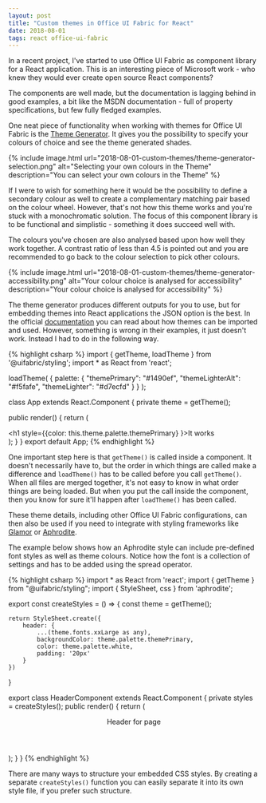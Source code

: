 ```yaml
---
layout: post
title: "Custom themes in Office UI Fabric for React"
date: 2018-08-01
tags: react office-ui-fabric
---
```

<p class="intro"><span class="dropcap">I</span>n a recent project, I've started to use Office UI Fabric as component library for a React application. This is an interesting piece of Microsoft work - who knew they would ever create open source React components?</p>

The components are well made, but the documentation is lagging behind in good examples, a bit like the MSDN documentation - full of property specifications, but few fully fledged examples.

One neat piece of functionality when working with themes for Office UI Fabric is the [Theme Generator](https://developer.microsoft.com/en-us/fabric#/styles/themegenerator). It gives you the possibility to specify your colours of choice and see the theme generated shades.

{%
  include image.html
  url="2018-08-01-custom-themes/theme-generator-selection.png"
  alt="Selecting your own colours in the Theme"
  description="You can select your own colours in the Theme"
%}

If I were to wish for something here it would be the possibility to define a secondary colour as well to create a complementary matching pair based on the colour wheel. However, that's not how this theme works and you're stuck with a monochromatic solution. The focus of this component library is to be functional and simplistic - something it does succeed well with.

The colours you've chosen are also analysed based upon how well they work together. A contrast ratio of less than 4.5 is pointed out and you are recommended to go back to the colour selection to pick other colours.

{%
  include image.html
  url="2018-08-01-custom-themes/theme-generator-accessibility.png"
  alt="Your colour choice is analysed for accessibility"
  description="Your colour choice is analysed for accessibility"
%}

The theme generator produces different outputs for you to use, but for embedding themes into React applications the JSON option is the best. In the official [documentation](https://github.com/OfficeDev/office-ui-fabric-react/tree/master/packages/styling#usage-via-javascript-styling-libraries-glamor-aphrodite) you can read about how themes can be imported and used. However, something is wrong in their examples, it just doesn't work. Instead I had to do in the following way.

{% highlight csharp %}
import { getTheme, loadTheme } from '@uifabric/styling';
import * as React from 'react';

loadTheme(
  {
    palette: {
      "themePrimary": "#1490ef",
      "themeLighterAlt": "#f5fafe",
      "themeLighter": "#d7ecfd"
    }
  }
);

class App extends React.Component {
  private theme = getTheme();

  public render() {
    return (
      <div className="App">
        <h1 style={\{color: this.theme.palette.themePrimary} }>It works</h1>
      </div>
    );
  }
}
export default App;
{% endhighlight %}

One important step here is that `getTheme()` is called inside a component. It doesn't necessarily have to, but the order in which things are called make a difference and `loadTheme()` has to be called before you call `getTheme()`. When all files are merged together, it's not easy to know in what order things are being loaded. But when you put the call inside the component, then you know for sure it'll happen after `loadTheme()` has been called.

These theme details, including other Office UI Fabric configurations, can then also be used if you need to integrate with styling frameworks like [Glamor](https://github.com/threepointone/glamor) or [Aphrodite](https://github.com/Khan/aphrodite).

The example below shows how an Aphrodite style can include pre-defined font styles as well as theme colours. Notice how the font is a collection of settings and has to be added using the spread operator. 

{% highlight csharp %}
import * as React from 'react';
import { getTheme } from "@uifabric/styling";
import { StyleSheet, css } from 'aphrodite';

export const createStyles = () =>
{
    const theme = getTheme();

    return StyleSheet.create({
        header: {
            ...(theme.fonts.xxLarge as any),
            backgroundColor: theme.palette.themePrimary,
            color: theme.palette.white,
            padding: '20px'
        }
    })
}

export class HeaderComponent extends React.Component {
    private styles = createStyles();
    public render() {
        return (
            <header className={css(this.styles.header)}>
                Header for page
            </header>
        );
    }
}
{% endhighlight %}

There are many ways to structure your embedded CSS styles. By creating a separate `createStyles()` function you can easily separate it into its own style file, if you prefer such structure.